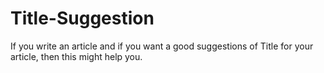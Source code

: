 # Title-Suggestion

If you write an article and if you want a good suggestions of Title for your article, then this might help you.
